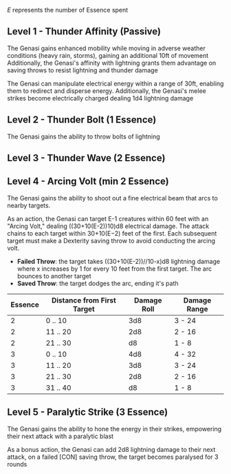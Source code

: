 *E* represents the number of Essence spent
## Level 1 -  Thunder Affinity (Passive)
The Genasi gains enhanced mobility while moving in adverse weather conditions (heavy rain, storms),  gaining an additional 10ft of movement
Additionally, the Genasi's affinity with lightning grants them advantage on saving throws to resist lightning and thunder damage

The Genasi can manipulate electrical energy within a range of 30ft, enabling them to redirect and disperse energy. Additionally, the Genasi's melee strikes become electrically charged dealing 1d4 lightning damage
## Level 2 - Thunder Bolt (1 Essence)
The Genasi gains the ability to throw bolts of lightning
## Level 3 - Thunder Wave (2 Essence)

## Level 4 - Arcing Volt (min 2 Essence)
The Genasi gains the ability to shoot out a fine electrical beam that arcs to nearby targets.

As an action, the Genasi can target E-1 creatures within 60 feet with an "Arcing Volt," dealing ((30+10(E-2))10)d8 electrical damage. The attack chains to each target within 30+10(E−2) feet of the first. Each subsequent target must make a Dexterity saving throw to avoid conducting the arcing volt.
 - **Failed Throw**: the target takes ((30+10(E-2))//10-x)d8 lightning damage where x increases by 1 for every 10 feet from the first target. The arc bounces to another target
 - **Saved Throw**: the target dodges the arc, ending it's path

| Essence | Distance from First Target | Damage Roll | Damage Range |
| ---- | ---- | ---- | ---- |
| 2 | 0 .. 10 | 3d8 | 3 - 24 |
| 2 | 11 .. 20 | 2d8 | 2 - 16 |
| 2 | 21 .. 30 | d8 | 1 - 8 |
| 3 | 0 .. 10 | 4d8 | 4 - 32 |
| 3 | 11 .. 20 | 3d8 | 3 - 24 |
| 3 | 21 .. 30 | 2d8 | 2 - 16 |
| 3 | 31 .. 40 | d8 | 1 - 8 |


## Level 5 - Paralytic Strike (3 Essence)
The Genasi gains the ability to hone the energy in their strikes, empowering their next attack with a paralytic blast

As a bonus action, the Genasi can add 2d8 lightning damage to their next attack, on a failed \[CON\] saving throw, the target becomes paralysed for 3 rounds
